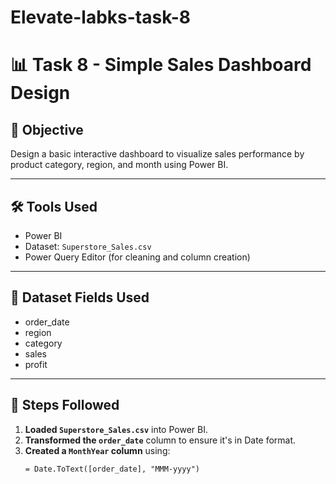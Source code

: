# Elevate-labks-task-8

# 📊 Task 8 - Simple Sales Dashboard Design

## 🎯 Objective
Design a basic interactive dashboard to visualize sales performance by product category, region, and month using Power BI.

---

## 🛠 Tools Used
- Power BI
- Dataset: `Superstore_Sales.csv`
- Power Query Editor (for cleaning and column creation)

---

## 📁 Dataset Fields Used
- order_date
- region
- category
- sales
- profit

---

## 🔧 Steps Followed

1. **Loaded `Superstore_Sales.csv`** into Power BI.
2. **Transformed the `order_date`** column to ensure it's in Date format.
3. **Created a `MonthYear` column** using:
   ```powerquery
   = Date.ToText([order_date], "MMM-yyyy")
